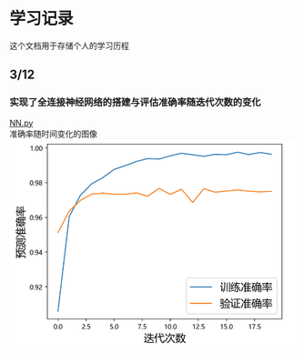 # 学习记录
这个文档用于存储个人的学习历程
## 3/12
### 实现了全连接神经网络的搭建与评估准确率随迭代次数的变化<br>
[NN.py](https://github.com/borwinbor/dian_team_test/blob/main/NN.py)<br>
准确率随时间变化的图像<br>
<img src="https://github.com/borwinbor/dian_team_test/blob/main/%E5%87%86%E7%A1%AE%E7%8E%87%E9%9A%8F%E8%BF%AD%E4%BB%A3%E6%AC%A1%E6%95%B0%E5%8F%98%E5%8C%96%E5%9B%BE%E5%83%8F.png" witdth=400>
